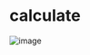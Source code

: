 # calculate
![image](https://github.com/user-attachments/assets/a6a3cea3-9d5c-426e-a171-fa3ce534b540)
